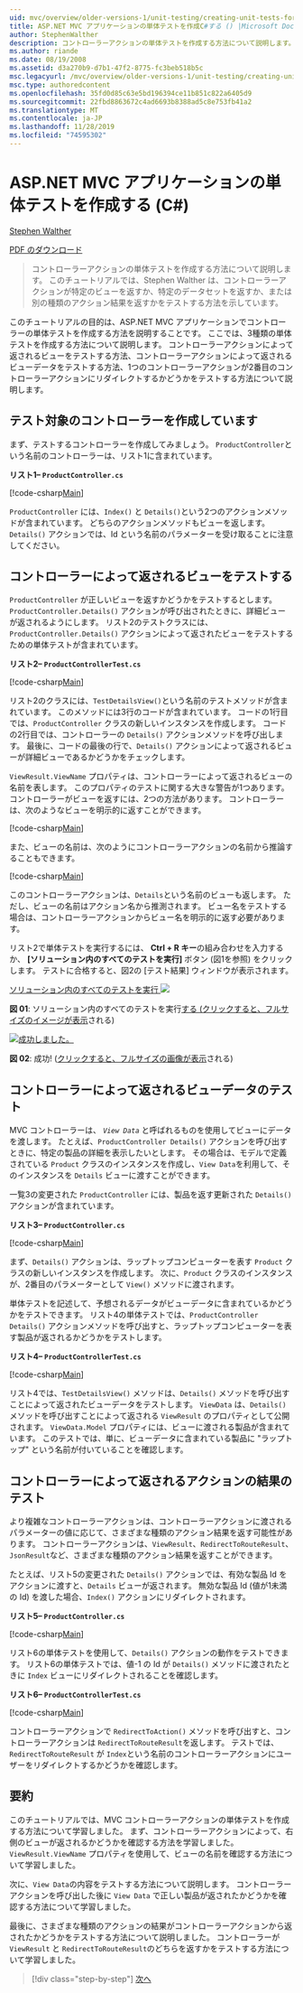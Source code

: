 ```yaml
---
uid: mvc/overview/older-versions-1/unit-testing/creating-unit-tests-for-asp-net-mvc-applications-cs
title: ASP.NET MVC アプリケーションの単体テストを作成C#する () |Microsoft Docs
author: StephenWalther
description: コントローラーアクションの単体テストを作成する方法について説明します。 このチュートリアルでは、Stephen Walther はコントローラーアクションが parti を返すかどうかをテストする方法を示しています。
ms.author: riande
ms.date: 08/19/2008
ms.assetid: d3a270b9-d7b1-47f2-8775-fc3beb518b5c
msc.legacyurl: /mvc/overview/older-versions-1/unit-testing/creating-unit-tests-for-asp-net-mvc-applications-cs
msc.type: authoredcontent
ms.openlocfilehash: 35fd0d85c63e5bd196394ce11b851c822a6405d9
ms.sourcegitcommit: 22fbd8863672c4ad6693b8388ad5c8e753fb41a2
ms.translationtype: MT
ms.contentlocale: ja-JP
ms.lasthandoff: 11/28/2019
ms.locfileid: "74595302"
---
```

# <a name="creating-unit-tests-for-aspnet-mvc-applications-c"></a>ASP.NET MVC アプリケーションの単体テストを作成する (C#)

[Stephen Walther](https://github.com/StephenWalther)

[PDF のダウンロード](https://download.microsoft.com/download/8/4/8/84843d8d-1575-426c-bcb5-9d0c42e51416/ASPNET_MVC_Tutorial_07_CS.pdf)

> コントローラーアクションの単体テストを作成する方法について説明します。 このチュートリアルでは、Stephen Walther は、コントローラーアクションが特定のビューを返すか、特定のデータセットを返すか、または別の種類のアクション結果を返すかをテストする方法を示しています。

このチュートリアルの目的は、ASP.NET MVC アプリケーションでコントローラーの単体テストを作成する方法を説明することです。 ここでは、3種類の単体テストを作成する方法について説明します。 コントローラーアクションによって返されるビューをテストする方法、コントローラーアクションによって返されるビューデータをテストする方法、1つのコントローラーアクションが2番目のコントローラーアクションにリダイレクトするかどうかをテストする方法について説明します。

## <a name="creating-the-controller-under-test"></a>テスト対象のコントローラーを作成しています

まず、テストするコントローラーを作成してみましょう。 `ProductController`という名前のコントローラーは、リスト1に含まれています。

**リスト1– `ProductController.cs`**

[!code-csharp[Main](creating-unit-tests-for-asp-net-mvc-applications-cs/samples/sample1.cs)]

`ProductController` には、`Index()` と `Details()`という2つのアクションメソッドが含まれています。 どちらのアクションメソッドもビューを返します。 `Details()` アクションでは、Id という名前のパラメーターを受け取ることに注意してください。

## <a name="testing-the-view-returned-by-a-controller"></a>コントローラーによって返されるビューをテストする

`ProductController` が正しいビューを返すかどうかをテストするとします。 `ProductController.Details()` アクションが呼び出されたときに、詳細ビューが返されるようにします。 リスト2のテストクラスには、`ProductController.Details()` アクションによって返されたビューをテストするための単体テストが含まれています。

**リスト2– `ProductControllerTest.cs`**

[!code-csharp[Main](creating-unit-tests-for-asp-net-mvc-applications-cs/samples/sample2.cs)]

リスト2のクラスには、`TestDetailsView()`という名前のテストメソッドが含まれています。 このメソッドには3行のコードが含まれています。 コードの1行目では、`ProductController` クラスの新しいインスタンスを作成します。 コードの2行目では、コントローラーの `Details()` アクションメソッドを呼び出します。 最後に、コードの最後の行で、`Details()` アクションによって返されるビューが詳細ビューであるかどうかをチェックします。

`ViewResult.ViewName` プロパティは、コントローラーによって返されるビューの名前を表します。 このプロパティのテストに関する大きな警告が1つあります。 コントローラーがビューを返すには、2つの方法があります。 コントローラーは、次のようなビューを明示的に返すことができます。

[!code-csharp[Main](creating-unit-tests-for-asp-net-mvc-applications-cs/samples/sample3.cs)]

また、ビューの名前は、次のようにコントローラーアクションの名前から推論することもできます。

[!code-csharp[Main](creating-unit-tests-for-asp-net-mvc-applications-cs/samples/sample4.cs)]

このコントローラーアクションは、`Details`という名前のビューも返します。 ただし、ビューの名前はアクション名から推測されます。 ビュー名をテストする場合は、コントローラーアクションからビュー名を明示的に返す必要があります。

リスト2で単体テストを実行するには、 **Ctrl + R キー**の組み合わせを入力するか、 **[ソリューション内のすべてのテストを実行]** ボタン (図1を参照) をクリックします。 テストに合格すると、図2の [テスト結果] ウィンドウが表示されます。

[ソリューション内のすべてのテストを実行 ![](creating-unit-tests-for-asp-net-mvc-applications-cs/_static/image2.png)](creating-unit-tests-for-asp-net-mvc-applications-cs/_static/image1.png)

**図 01**: ソリューション内のすべてのテストを実行[する (クリックすると、フルサイズのイメージが表示](creating-unit-tests-for-asp-net-mvc-applications-cs/_static/image3.png)される)

[![成功しました。](creating-unit-tests-for-asp-net-mvc-applications-cs/_static/image5.png)](creating-unit-tests-for-asp-net-mvc-applications-cs/_static/image4.png)

**図 02**: 成功! ([クリックすると、フルサイズの画像が表示](creating-unit-tests-for-asp-net-mvc-applications-cs/_static/image6.png)される)

## <a name="testing-the-view-data-returned-by-a-controller"></a>コントローラーによって返されるビューデータのテスト

MVC コントローラーは、 *`View Data`* と呼ばれるものを使用してビューにデータを渡します。 たとえば、`ProductController Details()` アクションを呼び出すときに、特定の製品の詳細を表示したいとします。 その場合は、モデルで定義されている `Product` クラスのインスタンスを作成し、`View Data`を利用して、そのインスタンスを `Details` ビューに渡すことができます。

一覧3の変更された `ProductController` には、製品を返す更新された `Details()` アクションが含まれています。

**リスト3– `ProductController.cs`**

[!code-csharp[Main](creating-unit-tests-for-asp-net-mvc-applications-cs/samples/sample5.cs)]

まず、`Details()` アクションは、ラップトップコンピューターを表す `Product` クラスの新しいインスタンスを作成します。 次に、`Product` クラスのインスタンスが、2番目のパラメーターとして `View()` メソッドに渡されます。

単体テストを記述して、予想されるデータがビューデータに含まれているかどうかをテストできます。 リスト4の単体テストでは、`ProductController Details()` アクションメソッドを呼び出すと、ラップトップコンピューターを表す製品が返されるかどうかをテストします。

**リスト4– `ProductControllerTest.cs`**

[!code-csharp[Main](creating-unit-tests-for-asp-net-mvc-applications-cs/samples/sample6.cs)]

リスト4では、`TestDetailsView()` メソッドは、`Details()` メソッドを呼び出すことによって返されたビューデータをテストします。 `ViewData` は、`Details()` メソッドを呼び出すことによって返される `ViewResult` のプロパティとして公開されます。 `ViewData.Model` プロパティには、ビューに渡される製品が含まれています。 このテストでは、単に、ビューデータに含まれている製品に "ラップトップ" という名前が付いていることを確認します。

## <a name="testing-the-action-result-returned-by-a-controller"></a>コントローラーによって返されるアクションの結果のテスト

より複雑なコントローラーアクションは、コントローラーアクションに渡されるパラメーターの値に応じて、さまざまな種類のアクション結果を返す可能性があります。 コントローラーアクションは、`ViewResult`、`RedirectToRouteResult`、`JsonResult`など、さまざまな種類のアクション結果を返すことができます。

たとえば、リスト5の変更された `Details()` アクションでは、有効な製品 Id をアクションに渡すと、`Details` ビューが返されます。 無効な製品 Id (値が1未満の Id) を渡した場合、`Index()` アクションにリダイレクトされます。

**リスト5– `ProductController.cs`**

[!code-csharp[Main](creating-unit-tests-for-asp-net-mvc-applications-cs/samples/sample7.cs)]

リスト6の単体テストを使用して、`Details()` アクションの動作をテストできます。 リスト6の単体テストでは、値-1 の Id が `Details()` メソッドに渡されたときに `Index` ビューにリダイレクトされることを確認します。

**リスト6– `ProductControllerTest.cs`**

[!code-csharp[Main](creating-unit-tests-for-asp-net-mvc-applications-cs/samples/sample8.cs)]

コントローラーアクションで `RedirectToAction()` メソッドを呼び出すと、コントローラーアクションは `RedirectToRouteResult`を返します。 テストでは、`RedirectToRouteResult` が `Index`という名前のコントローラーアクションにユーザーをリダイレクトするかどうかを確認します。

## <a name="summary"></a>要約

このチュートリアルでは、MVC コントローラーアクションの単体テストを作成する方法について学習しました。 まず、コントローラーアクションによって、右側のビューが返されるかどうかを確認する方法を学習しました。 `ViewResult.ViewName` プロパティを使用して、ビューの名前を確認する方法について学習しました。

次に、`View Data`の内容をテストする方法について説明します。 コントローラーアクションを呼び出した後に `View Data` で正しい製品が返されたかどうかを確認する方法について学習しました。

最後に、さまざまな種類のアクションの結果がコントローラーアクションから返されたかどうかをテストする方法について説明しました。 コントローラーが `ViewResult` と `RedirectToRouteResult`のどちらを返すかをテストする方法について学習しました。

> [!div class="step-by-step"]
> [次へ](creating-unit-tests-for-asp-net-mvc-applications-vb.md)
